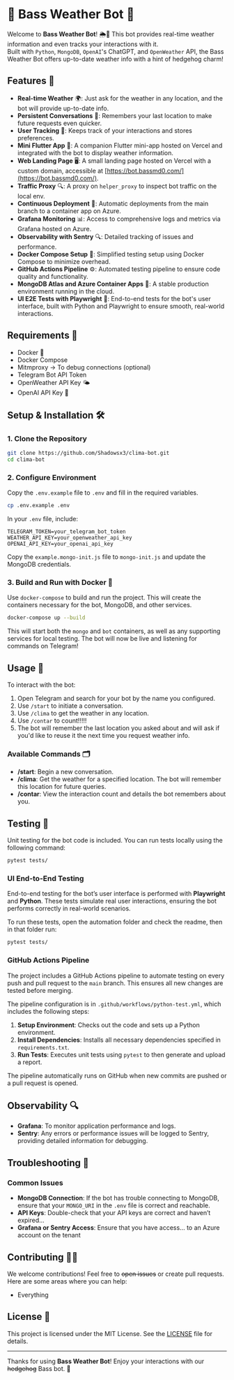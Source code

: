 # 🦔 Bass Weather Bot 🦔

Welcome to **Bass Weather Bot**! 🌦️🤖 This bot provides real-time weather information and even tracks your interactions with it.  
Built with `Python`, `MongoDB`, `OpenAI`'s ChatGPT, and `OpenWeather` API, the Bass Weather Bot offers up-to-date weather info with a hint of hedgehog charm!

## Features 🦔

- **Real-time Weather** 🌍: Just ask for the weather in any location, and the bot will provide up-to-date info.
- **Persistent Conversations** 💾: Remembers your last location to make future requests even quicker.
- **User Tracking** 👥: Keeps track of your interactions and stores preferences.
- **Mini Flutter App** 📱: A companion Flutter mini-app hosted on Vercel and integrated with the bot to display weather information.
- **Web Landing Page** 🖥️: A small landing page hosted on Vercel with a custom domain, accessible at [https://bot.bassmd0.com/](https://bot.bassmd0.com/).
- **Traffic Proxy** 🔍: A proxy on `helper_proxy` to inspect bot traffic on the local env.
- **Continuous Deployment** 🚀: Automatic deployments from the main branch to a container app on Azure.
- **Grafana Monitoring** 📊: Access to comprehensive logs and metrics via Grafana hosted on Azure.
- **Observability with Sentry** 🔍: Detailed tracking of issues and performance.
- **Docker Compose Setup** 🐳: Simplified testing setup using Docker Compose to minimize overhead.
- **GitHub Actions Pipeline** ⚙️: Automated testing pipeline to ensure code quality and functionality.
- **MongoDB Atlas and Azure Container Apps** 🦔: A stable production environment running in the cloud.
- **UI E2E Tests with Playwright** 🧪: End-to-end tests for the bot's user interface, built with Python and Playwright to ensure smooth, real-world interactions.

## Requirements 🧰

- Docker 🐳
- Docker Compose
- Mitmproxy -> To debug connections (optional)
- Telegram Bot API Token
- OpenWeather API Key 🌤️
- OpenAI API Key 🔑

## Setup & Installation 🛠️

### 1. Clone the Repository

```bash
git clone https://github.com/Shadowsx3/clima-bot.git
cd clima-bot
```

### 2. Configure Environment

Copy the `.env.example` file to `.env` and fill in the required variables.

```bash
cp .env.example .env
```

In your `.env` file, include:
```
TELEGRAM_TOKEN=your_telegram_bot_token
WEATHER_API_KEY=your_openweather_api_key
OPENAI_API_KEY=your_openai_api_key
```

Copy the `example.mongo-init.js` file to `mongo-init.js` and update the MongoDB credentials.

### 3. Build and Run with Docker 🐳

Use `docker-compose` to build and run the project. This will create the containers necessary for the bot, MongoDB, and other services.

```bash
docker-compose up --build
```

This will start both the `mongo` and `bot` containers, as well as any supporting services for local testing. The bot will now be live and listening for commands on Telegram!

## Usage 🚀

To interact with the bot:

1. Open Telegram and search for your bot by the name you configured.
2. Use `/start` to initiate a conversation.
3. Use `/clima` to get the weather in any location. 
4. Use `/contar` to count!!!!!
5. The bot will remember the last location you asked about and will ask if you'd like to reuse it the next time you request weather info.

### Available Commands 🗂️

- **/start**: Begin a new conversation.
- **/clima**: Get the weather for a specified location. The bot will remember this location for future queries.
- **/contar**: View the interaction count and details the bot remembers about you.

## Testing 🧪

Unit testing for the bot code is included. You can run tests locally using the following command:

```bash
pytest tests/
```

### UI End-to-End Testing

End-to-end testing for the bot’s user interface is performed with **Playwright** and **Python**. These tests simulate real user interactions, ensuring the bot performs correctly in real-world scenarios.

To run these tests, open the automation folder and check the readme, then in that folder run:

```bash
pytest tests/
```

### GitHub Actions Pipeline

The project includes a GitHub Actions pipeline to automate testing on every push and pull request to the `main` branch. This ensures all new changes are tested before merging.

The pipeline configuration is in `.github/workflows/python-test.yml`, which includes the following steps:

1. **Setup Environment**: Checks out the code and sets up a Python environment.
2. **Install Dependencies**: Installs all necessary dependencies specified in `requirements.txt`.
3. **Run Tests**: Executes unit tests using `pytest` to then generate and upload a report.

The pipeline automatically runs on GitHub when new commits are pushed or a pull request is opened.

## Observability 🔍

- **Grafana**: To monitor application performance and logs.
- **Sentry**: Any errors or performance issues will be logged to Sentry, providing detailed information for debugging.

## Troubleshooting 🐞

### Common Issues

- **MongoDB Connection**: If the bot has trouble connecting to MongoDB, ensure that your `MONGO_URI` in the `.env` file is correct and reachable.
- **API Keys**: Double-check that your API keys are correct and haven’t expired...
- **Grafana or Sentry Access**: Ensure that you have access... to an Azure account on the tenant

## Contributing 🧑‍💻

We welcome contributions! Feel free to ~~open issues~~ or create pull requests. Here are some areas where you can help:

- Everything

## License 📄

This project is licensed under the MIT License. See the [LICENSE](LICENSE) file for details.

---

Thanks for using **Bass Weather Bot**! Enjoy your interactions with our ~~hedgehog~~ Bass bot. 🦔